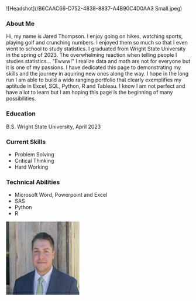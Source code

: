 
![Headshot](/B6CAAC66-D752-4838-8837-A4B90C4D0AA3 Small.jpeg)  

### About Me
Hi, my name is Jared Thompson. I enjoy going on hikes, watching sports, playing golf and crunching numbers. I enjoyed them so much so that I even went to school to study statistics. I graduated from Wright State University in the spring of 2023. The overwhelming reaction when telling people I studies statistics... "Ewww!" I realize data and math are not for everyone but it is one of my passions. I have dedicated this page to demonstrating my skills and the journey in aquiring new ones along the way. I hope in the long run I am able to build a wide ranging portfolio that clearly exemplifies my aptitude in Excel, SQL, Python, R and Tableau. I know I am not perfect and have a lot to learn but I am hoping this page is the beginning of many possibilities.

### Education
B.S. Wright State University, April 2023

### Current Skills
- Problem Solving
- Critical Thinking
- Hard Working

### Technical Abilities
- Microsoft Word, Powerpoint and Excel
- SAS
- Python
- R

<img src="B6CAAC66-D752-4838-8837-A4B90C4D0AA3 Small.jpeg" width="200" height="200" align="middle" >



